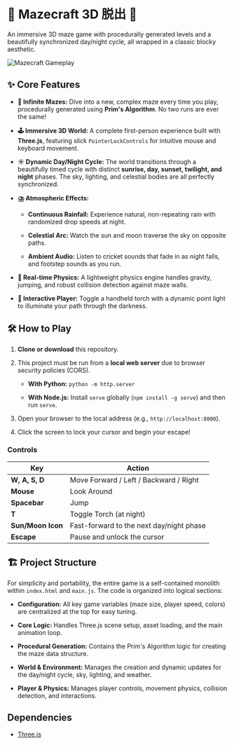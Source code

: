# 🧱 Mazecraft 3D 脱出 🧱

An immersive 3D maze game with procedurally generated levels and a beautifully synchronized day/night cycle, all wrapped in a classic blocky aesthetic.

![Mazecraft Gameplay](gameplay.gif)

## ✨ Core Features

* **🌌 Infinite Mazes:** Dive into a new, complex maze every time you play, procedurally generated using **Prim's Algorithm**. No two runs are ever the same!

* **🕹️ Immersive 3D World:** A complete first-person experience built with **Three.js**, featuring slick `PointerLockControls` for intuitive mouse and keyboard movement.

* **☀️ Dynamic Day/Night Cycle:** The world transitions through a beautifully timed cycle with distinct **sunrise, day, sunset, twilight, and night** phases. The sky, lighting, and celestial bodies are all perfectly synchronized.

* **⛈️ Atmospheric Effects:**

  * **Continuous Rainfall:** Experience natural, non-repeating rain with randomized drop speeds at night.

  * **Celestial Arc:** Watch the sun and moon traverse the sky on opposite paths.

  * **Ambient Audio:** Listen to cricket sounds that fade in as night falls, and footstep sounds as you run.

* **🏃 Real-time Physics:** A lightweight physics engine handles gravity, jumping, and robust collision detection against maze walls.

* **🔦 Interactive Player:** Toggle a handheld torch with a dynamic point light to illuminate your path through the darkness.

## 🛠️ How to Play

1. **Clone or download** this repository.

2. This project must be run from a **local web server** due to browser security policies (CORS).

   * **With Python:** `python -m http.server`

   * **With Node.js:** Install `serve` globally (`npm install -g serve`) and then run `serve`.

3. Open your browser to the local address (e.g., `http://localhost:8000`).

4. Click the screen to lock your cursor and begin your escape!

### Controls

| Key | Action | 
|---|---|
| **W, A, S, D** | Move Forward / Left / Backward / Right | 
| **Mouse** | Look Around | 
| **Spacebar** | Jump | 
| **T** | Toggle Torch (at night) | 
| **Sun/Moon Icon** | Fast-forward to the next day/night phase | 
| **Escape** | Pause and unlock the cursor | 

## 🏗️ Project Structure

For simplicity and portability, the entire game is a self-contained monolith within `index.html` and `main.js`. The code is organized into logical sections:

* **Configuration:** All key game variables (maze size, player speed, colors) are centralized at the top for easy tuning.

* **Core Logic:** Handles Three.js scene setup, asset loading, and the main animation loop.

* **Procedural Generation:** Contains the Prim's Algorithm logic for creating the maze data structure.

* **World & Environment:** Manages the creation and dynamic updates for the day/night cycle, sky, lighting, and weather.

* **Player & Physics:** Manages player controls, movement physics, collision detection, and interactions.

## Dependencies

* [Three.js](https://threejs.org/)
